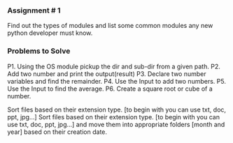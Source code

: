 ### Assignment # 1
Find out the types of modules and list some common modules any new python developer must know.


### Problems to Solve
P1. Using the OS module pickup the dir and sub-dir from a given path.
P2. Add two number and print the output(result)
P3. Declare two number variables and find the remainder.
P4. Use the Input to add two numbers.
P5. Use the Input to find the average.
P6. Create a square root or cube of a number.

Sort files based on their extension type. [to begin with you can use txt, doc, ppt, jpg...] 
Sort files based on their extension type. [to begin with you can use txt, doc, ppt, jpg...] and move them into appropriate folders [month and year] based on their creation date.
